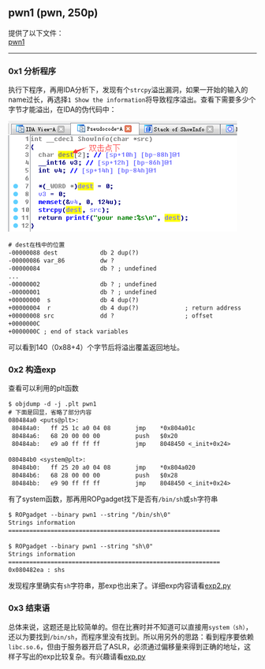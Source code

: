 ## pwn1 (pwn, 250p)

提供了以下文件：  
[pwn1](./pwn1)

---------------------------------------

### 0x1 分析程序
执行下程序，再用IDA分析下，发现有个`strcpy`溢出漏洞，如果一开始的输入的name过长，再选择`1 Show the information`将导致程序溢出。查看下需要多少个字节才能溢出，在IDA的伪代码中：

![pwn1_1.png](./image/pwn1_1.png)

```
# dest在栈中的位置
-00000088 dest            db 2 dup(?)
-00000086 var_86          dw ?
-00000084                 db ? ; undefined
...
-00000002                 db ? ; undefined
-00000001                 db ? ; undefined
+00000000  s              db 4 dup(?)
+00000004  r              db 4 dup(?)             ; return address
+00000008 src             dd ?                    ; offset
+0000000C
+0000000C ; end of stack variables
```
可以看到140（0x88+4）个字节后将溢出覆盖返回地址。

### 0x2 构造exp
查看可以利用的plt函数
``` 
$ objdump -d -j .plt pwn1
# 下面是回显，省略了部分内容
080484a0 <puts@plt>:
 80484a0:   ff 25 1c a0 04 08       jmp    *0x804a01c
 80484a6:   68 20 00 00 00          push   $0x20
 80484ab:   e9 a0 ff ff ff          jmp    8048450 <_init+0x24>

080484b0 <system@plt>:
 80484b0:   ff 25 20 a0 04 08       jmp    *0x804a020
 80484b6:   68 28 00 00 00          push   $0x28
 80484bb:   e9 90 ff ff ff          jmp    8048450 <_init+0x24>
```

有了system函数，那再用ROPgadget找下是否有`/bin/sh`或`sh`字符串

``` 
$ ROPgadget --binary pwn1 --string "/bin/sh\0"
Strings information
============================================================

$ ROPgadget --binary pwn1 --string "sh\0"
Strings information
============================================================
0x080482ea : shs
```

发现程序里确实有`sh`字符串，那exp也出来了。详细exp内容请看[exp2.py](./exp2.py)

### 0x3 结束语
总体来说，这题还是比较简单的。但在比赛时并不知道可以直接用`system（sh）`，还以为要找到`/bin/sh`，而程序里没有找到。所以用另外的思路：看到程序要依赖`libc.so.6`，但由于服务器开启了ASLR，必须通过偏移量来得到正确的地址，这样子写出的exp比较复杂。有兴趣请看[exp.py](./exp.py)
